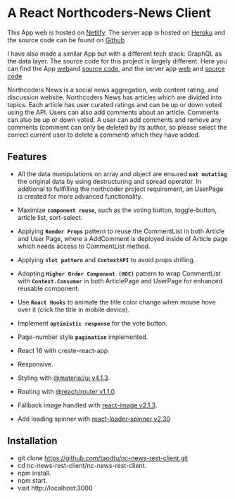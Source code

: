 # A React Northcoders-News Client

This App web is hosted on [Netlify](https://tao-nc-news-rest-client.netlify.com/). The server app is hosted on [Heroku](https://nc-news-rest-api.herokuapp.com/) and the source code can be found on [Github](https://github.com/taodtu/nc-news)

I have also made a similar App but with a different tech stack: GraphQL as the data layer. The source code for this project is largely different. Here you can find the App [web](https://tao-apollo-graphql-nc-news-client.netlify.com/)and [source code](https://github.com/taodtu/react-apollo-graphql-ncnews-client), and the server app [web](https://nc-news-graphql-server.herokuapp.com/) and [source code](https://github.com/taodtu/nc-news-react-graphql-client)

Northcoders News is a social news aggregation, web content rating, and discussion website. Northcoders News has articles which are divided into topics. Each article has user curated ratings and can be up or down voted using the API. Users can also add comments about an article. Comments can also be up or down voted. A user can add comments and remove any comments (comment can only be deleted by its author, so please select the correct current user to delete a comment) which they have added.

## Features

- All the data manipulations on array and object are ensured **`not mutating`** the original data by using destructuring and spread operator. In addtional to fullfilling the northcoder project requirement, an UserPage is created for more advanced functionality.

- Maximize **`component reuse`**, such as the voting button, toggle-button, article list, sort-select.

- Applying **`Render Props`** pattern to reuse the CommentList in both Article and User Page, where a AddComment is deployed inside of Article page which needs access to CommentList method. 

- Applying **`slot pattern`** and **`ContextAPI`** to avoid props drilling.

- Adopting **`Higher Order Component (HOC)`** pattern to wrap CommentList with **`Context.Consumer`** in both ArticlePage and UserPage for enhanced reusable component.

- Use **`React Hooks`** to animate the title color change when mouse hove over it (click the title in mobile device).

- Implement **`optimistic response`** for the vote button.

- Page-number style **`pagination`** implemented.

- React 16 with create-react-app.

- Responsive.

- Styling with [@material/ui v4.1.3](https://material-ui.com/).

- Routing with [@reach/router v1.1.0](https://reach.tech/router).

- Fallback image handled with [react-image v2.1.3](https://www.npmjs.com/package/react-image).

- Add loading spinner with [react-loader-spinner v2.30](https://www.npmjs.com/package/react-loader-spinner)

## Installation
- git clone https://github.com/taodtu/nc-news-rest-client.git
- cd nc-news-rest-client/nc-news-rest-client.
- npm install.
- npm start.
- visit http://localhost:3000



